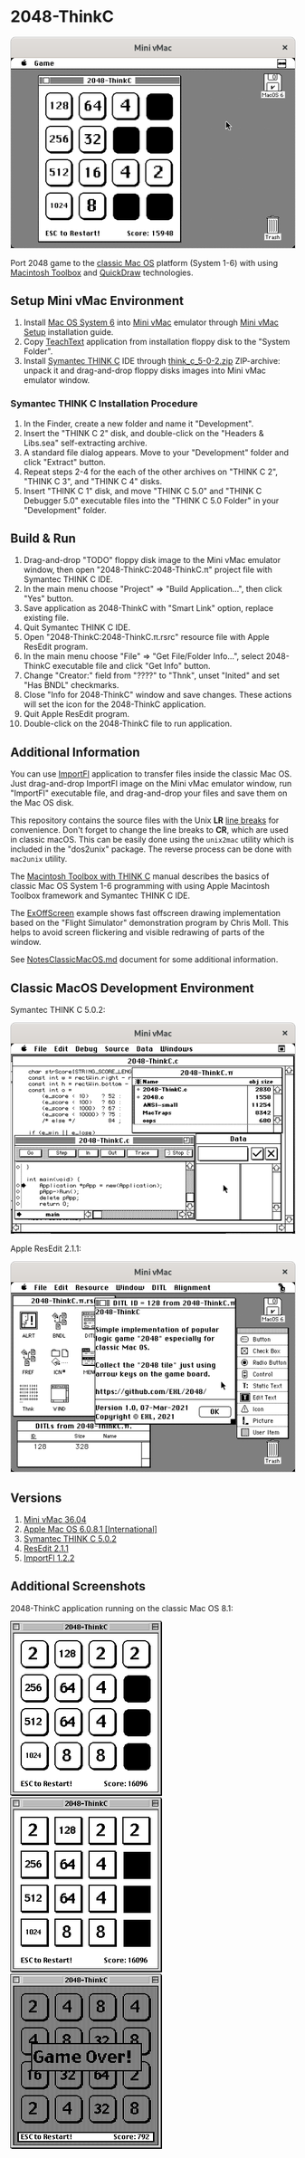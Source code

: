2048-ThinkC
===========

![2048-ThinkC Classic Mac OS System 6 Screenshot](../../image/2048-ThinkC-Screenshot-MacOS-6.png)

Port 2048 game to the [classic Mac OS](https://en.wikipedia.org/wiki/Classic_Mac_OS) platform (System 1-6) with using [Macintosh Toolbox](https://en.wikipedia.org/wiki/Macintosh_Toolbox) and [QuickDraw](https://en.wikipedia.org/wiki/QuickDraw) technologies.

## Setup Mini vMac Environment

1. Install [Mac OS System 6](https://winworldpc.com/product/mac-os-0-6/system-6x) into [Mini vMac](https://en.wikipedia.org/wiki/VMac) emulator through [Mini vMac Setup](https://www.emaculation.com/doku.php/mini_vmac_setup) installation guide.
2. Copy [TeachText](https://en.wikipedia.org/wiki/TeachText) application from installation floppy disk to the "System Folder".
3. Install [Symantec THINK C](https://macintoshgarden.org/apps/think-c) IDE through [think_c_5-0-2.zip](https://macintoshgarden.org/sites/macintoshgarden.org/files/apps/think_c_5-0-2.zip) ZIP-archive: unpack it and drag-and-drop floppy disks images into Mini vMac emulator window.

### Symantec THINK C Installation Procedure

1. In the Finder, create a new folder and name it "Development".
2. Insert the "THINK C 2" disk, and double-click on the "Headers & Libs.sea" self-extracting archive.
3. A standard file dialog appears. Move to your "Development" folder and click "Extract" button.
4. Repeat steps 2-4 for the each of the other archives on "THINK C 2", "THINK C 3", and "THINK C 4" disks.
5. Insert "THINK C 1" disk, and move "THINK C 5.0" and "THINK C Debugger 5.0" executable files into the "THINK C 5.0 Folder" in your "Development" folder.

## Build & Run

1. Drag-and-drop "TODO" floppy disk image to the Mini vMac emulator window, then open "2048-ThinkC:2048-ThinkC.π" project file with Symantec THINK C IDE.
2. In the main menu choose "Project" => "Build Application...", then click "Yes" button.
3. Save application as 2048-ThinkC with "Smart Link" option, replace existing file.
4. Quit Symantec THINK C IDE.
5. Open "2048-ThinkC:2048-ThinkC.π.rsrc" resource file with Apple ResEdit program.
6. In the main menu choose "File" => "Get File/Folder Info...", select 2048-ThinkC executable file and click "Get Info" button.
7. Change "Creator:" field from "????" to "Thnk", unset "Inited" and set "Has BNDL" checkmarks.
8. Close "Info for 2048-ThinkC" window and save changes. These actions will set the icon for the 2048-ThinkC application.
9. Quit Apple ResEdit program.
10. Double-click on the 2048-ThinkC file to run application.

## Additional Information

You can use [ImportFl](https://www.gryphel.com/c/minivmac/extras/importfl/index.html) application to transfer files inside the classic Mac OS. Just drag-and-drop ImportFl image on the Mini vMac emulator window, run "ImportFl" executable file, and drag-and-drop your files and save them on the Mac OS disk.

This repository contains the source files with the Unix **LR** [line breaks](https://en.wikipedia.org/wiki/Newline) for convenience. Don't forget to change the line breaks to **CR**, which are used in classic macOS. This can be easily done using the `unix2mac` utility which is included in the "dos2unix" package. The reverse process can be done with `mac2unix` utility.

The [Macintosh Toolbox with THINK C](https://nondisplayable.ca/2018/05/23/what-think-c-doesnt-tell-you.html) manual describes the basics of classic Mac OS System 1-6 programming with using Apple Macintosh Toolbox framework and Symantec THINK C IDE.

The [ExOffScreen](../ExOffScreen) example shows fast offscreen drawing implementation based on the "Flight Simulator" demonstration program by Chris Moll. This helps to avoid screen flickering and visible redrawing of parts of the window.

See [NotesClassicMacOS.md](../../doc/NotesClassicMacOS.md) document for some additional information.

## Classic MacOS Development Environment

Symantec THINK C 5.0.2:

![Symantec THINK C application, classic Mac OS System 6 Screenshot](../../image/ThinkC-Screenshot-MacOS-6.png)

Apple ResEdit 2.1.1:

![Apple ResEdit application, classic Mac OS System 6 Screenshot](../../image/ResEdit-Screenshot-MacOS-6.png)

## Versions

1. [Mini vMac 36.04](https://www.gryphel.com/c/minivmac/dnld_std.html)
2. [Apple Mac OS 6.0.8.1 [International]](https://winworldpc.com/download/aa9141cd-d7aa-11e7-a73f-fa163e9022f0)
3. [Symantec THINK C 5.0.2](https://macintoshgarden.org/sites/macintoshgarden.org/files/apps/think_c_5-0-2.zip)
4. [ResEdit 2.1.1](https://en.wikipedia.org/wiki/ResEdit)
5. [ImportFl 1.2.2](https://www.gryphel.com/d/minivmac/extras/importfl/importfl-1.2.2.zip)

## Additional Screenshots

2048-ThinkC application running on the classic Mac OS 8.1:

![2048-ThinkC Classic Mac OS 8.1 Screenshot 1](../../image/2048-ThinkC-Screenshot-MacOS-8-1.png) ![2048-ThinkC Classic Mac OS 8.1 Screenshot 2](../../image/2048-ThinkC-Screenshot-MacOS-8-2.png) ![2048-ThinkC Classic Mac OS 8.1 Screenshot 3](../../image/2048-ThinkC-Screenshot-MacOS-8-3.png)
